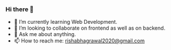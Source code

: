 ### Hi there 👋

- 🌱 I’m currently learning Web Development.
- 👯 I’m looking to collaborate on frontend as well as on backend.
- 💬 Ask me about anything.
- 📫 How to reach me: rishabhagrawal2020@gmail.com
